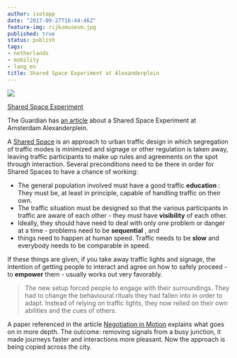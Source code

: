 ```yaml
---
author: isotopp
date: "2017-09-27T16:44:46Z"
feature-img: rijksmuseum.jpg
published: true
status: publish
tags:
- netherlands
- mobility
- lang_en
title: Shared Space Experiment at Alexanderplein
---
```

[![](https://blog.koehntopp.info/uploads/2017/09/alexanderplein-640x397.jpg)](https://www.theguardian.com/environment/bike-blog/2017/sep/22/what-happens-if-you-turn-off-the-traffic-lights)

[Shared Space Experiment](https://www.theguardian.com/environment/bike-blog/2017/sep/22/what-happens-if-you-turn-off-the-traffic-lights)

The Guardian has
[an article](https://www.theguardian.com/environment/bike-blog/2017/sep/22/what-happens-if-you-turn-off-the-traffic-lights)
about a Shared Space Experiment at Amsterdam Alexanderplein.

A [Shared Space](https://en.wikipedia.org/wiki/Shared_space) is an approach
to urban traffic design in which segregation of traffic modes is minimized
and signage or other regulation is taken away, leaving traffic participants
to make up rules and agreements on the spot through interaction. Several
preconditions need to be there in order for Shared Spaces to have a chance
of working:

- The general population involved must have a good traffic **education** :
  They must be, at least in principle, capable of handling traffic on their
  own.
- The traffic situation must be designed so that the various participants in
  traffic are aware of each other - they must have **visibility** of each
  other.
- Ideally, they should have need to deal with only one problem or danger at
  a time - problems need to be **sequential** , and
- things need to happen at human speed. Traffic needs to be **slow** and
  everybody needs to be comparable in speed.

If these things are given, if you take away traffic lights and signage, the
intention of getting people to interact and agree on how to safely proceed -
to **empower** them - usually works out very favorably.

> The new setup forced people to engage with their surroundings. They had to
> change the behavioural rituals they had fallen into in order to adapt.
> Instead of relying on traffic lights, they now relied on their own
> abilities and the cues of others.

A paper referenced in the article [Negotiation in Motion](http://journals.sagepub.com/doi/abs/10.1177/1206331210374149)
explains what goes on in more depth. The outcome: removing signals from a
busy junction, it made journeys faster and interactions more pleasant. Now
the approach is being copied across the city.
